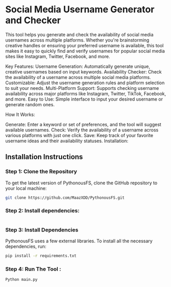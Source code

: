 # Social Media Username Generator and Checker

This tool helps you generate and check the availability of social media usernames across multiple platforms. Whether you're brainstorming creative handles or ensuring your preferred username is available, this tool makes it easy to quickly find and verify usernames for popular social media sites like Instagram, Twitter, Facebook, and more.

Key Features:
Username Generation: Automatically generate unique, creative usernames based on input keywords.
Availability Checker: Check the availability of a username across multiple social media platforms.
Customizable: Adjust the username generation rules and platform selection to suit your needs.
Multi-Platform Support: Supports checking username availability across major platforms like Instagram, Twitter, TikTok, Facebook, and more.
Easy to Use: Simple interface to input your desired username or generate random ones.

How It Works:

Generate: Enter a keyword or set of preferences, and the tool will suggest available usernames.
Check: Verify the availability of a username across various platforms with just one click.
Save: Keep track of your favorite username ideas and their availability statuses.
Installation:

## Installation Instructions

### Step 1: Clone the Repository
To get the latest version of PythonousFS, clone the GitHub repository to your local machine:
```bash
git clone https://github.com/MaazXDD/PythonousFS.git
```
### Step 2: Install dependencies:
```pip install -r requirements.txt
```
### Step 3: Install Dependencies
PythonousFS uses a few external libraries. To install all the necessary dependencies, run:
```bash
pip install -r requirements.txt
```
### Step 4: Run The Tool :
``` Python main.py ```
